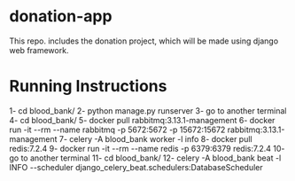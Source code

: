 # donation-app
This repo. includes the donation project, which will be made using django web framework.

# Running Instructions
1- cd blood_bank/
2- python manage.py runserver
3- go to another terminal
4- cd blood_bank/
5- docker pull rabbitmq:3.13.1-management
6- docker run -it --rm --name rabbitmq -p 5672:5672 -p 15672:15672 rabbitmq:3.13.1-management
7- celery -A blood_bank worker -l info
8- docker pull redis:7.2.4
9- docker run -it --rm --name redis -p 6379:6379 redis:7.2.4
10- go to another terminal
11- cd blood_bank/
12- celery -A blood_bank beat -l INFO --scheduler django_celery_beat.schedulers:DatabaseScheduler